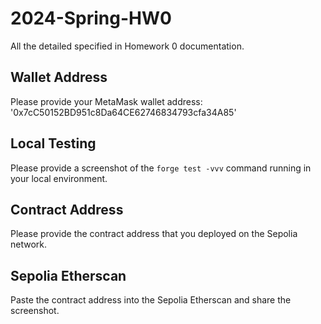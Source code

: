 # 2024-Spring-HW0

All the detailed specified in Homework 0 documentation.

## Wallet Address
Please provide your MetaMask wallet address: '0x7cC50152BD951c8Da64CE62746834793cfa34A85'

## Local Testing
Please provide a screenshot of the `forge test -vvv` command running in your local environment.

## Contract Address
Please provide the contract address that you deployed on the Sepolia network.

## Sepolia Etherscan
Paste the contract address into the Sepolia Etherscan and share the screenshot.
